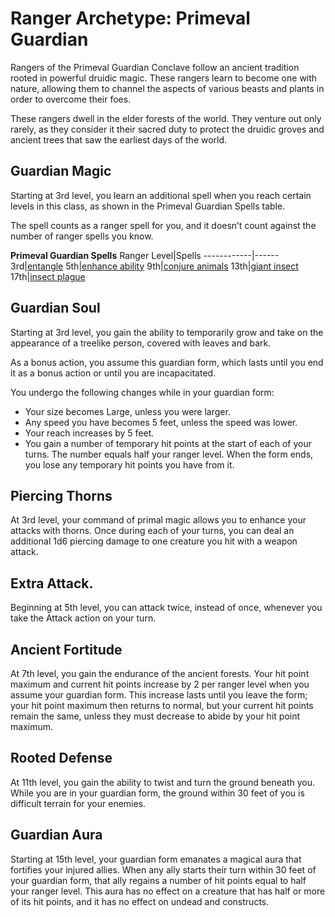 # Ranger Archetype: Primeval Guardian 
Rangers of the Primeval Guardian Conclave follow an ancient tradition rooted in powerful druidic magic. These rangers learn to become one with nature, allowing them to channel the aspects of various beasts and plants in order to overcome their foes.

These rangers dwell in the elder forests of the world. They venture out only rarely, as they consider it their sacred duty to protect the druidic groves and ancient trees that saw the earliest days of the world.

## Guardian Magic
Starting at 3rd level, you learn an additional spell when you reach certain levels in this class, as shown in the Primeval Guardian Spells table.

The spell counts as a ranger spell for you, and it doesn’t count against the number of ranger spells you know.

**Primeval Guardian Spells**
Ranger Level|Spells
------------|------
3rd|[entangle]()
5th|[enhance ability]()
9th|[conjure animals]()
13th|[giant insect]()
17th|[insect plague]()

## Guardian Soul
Starting at 3rd level, you gain the ability to temporarily grow and take on the appearance of a treelike person, covered with leaves and bark. 

As a bonus action, you assume this guardian form, which lasts until you end it as a bonus action or until you are incapacitated.

You undergo the following changes while in your guardian form:
* Your size becomes Large, unless you were larger.
* Any speed you have becomes 5 feet, unless the speed was lower.
* Your reach increases by 5 feet.
* You gain a number of temporary hit points at the start of each of your turns. The number equals half your ranger level. When the form ends, you lose any temporary hit points you have from it.

## Piercing Thorns
At 3rd level, your command of primal magic allows you to enhance your attacks with thorns. Once during each of your turns, you can deal an additional 1d6 piercing damage to one creature you hit with a weapon attack.

## Extra Attack.
Beginning at 5th level, you can attack twice, instead of once, whenever you take the Attack action on your turn.

## Ancient Fortitude
At 7th level, you gain the endurance of the ancient forests. Your hit point maximum and current hit points increase by 2 per ranger level when you assume your guardian form. This increase lasts until you leave the form; your hit point maximum then returns to normal, but your current hit points remain the same, unless they must decrease to abide by your hit point maximum.

## Rooted Defense
At 11th level, you gain the ability to twist and turn the ground beneath you. While you are in your guardian form, the ground within 30 feet of you is difficult terrain for your enemies.

## Guardian Aura
Starting at 15th level, your guardian form emanates a magical aura that fortifies your injured allies. When any ally starts their turn within 30 feet of your guardian form, that ally regains a number of hit points equal to half your ranger level. This aura has no effect on a creature that has half or more of its hit points, and it has no effect on undead and constructs.
